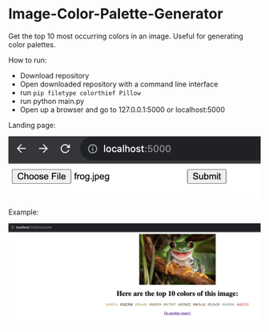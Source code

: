 # Image-Color-Palette-Generator

Get the top 10 most occurring colors in an image. Useful for generating color palettes.

How to run:

- Download repository
- Open downloaded repository with a command line interface
- run `pip filetype colorthief Pillow`
- run python main.py
- Open up a browser and go to 127.0.0.1:5000 or localhost:5000

Landing page:

![alt text](https://github.com/J0K3Rn/Image-Color-Palette-Generator/blob/main/screenshots/landing_page.png?raw=true) 

Example:

![alt text](https://github.com/J0K3Rn/Image-Color-Palette-Generator/blob/main/screenshots/redirect_page.png?raw=true) 
